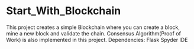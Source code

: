 # Start_With_Blockchain

This project creates a simple Blockchain where you can create a block, mine a new block and validate the chain.
Consensus Algorithm(Proof of Work) is also implemented in this project. 
Dependencies:
Flask
Spyder IDE

